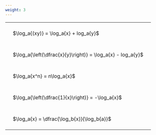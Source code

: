 ```yaml
---
weight: 3
---
```


<style type="text/css">
#T_73458 th.col_heading {
  text-align: left;
  font-size: 1em;
}
#T_73458 td {
  text-align: left;
  font-size: 1em;
  padding: 1.5em;
}
</style>
<table id="T_73458">
  <thead>
  </thead>
  <tbody>
    <tr>
      <td id="T_73458_row0_col0" class="data row0 col0" >$\log_a{(xy)} = \log_a{x} + log_a{y}$</td>
    </tr>
    <tr>
      <td id="T_73458_row1_col0" class="data row1 col0" >$\log_a{\left(\dfrac{x}{y}\right)} = \log_a{x} - log_a{y}$</td>
    </tr>
    <tr>
      <td id="T_73458_row2_col0" class="data row2 col0" >$\log_a{x^n} = n\log_a{x}$</td>
    </tr>
    <tr>
      <td id="T_73458_row3_col0" class="data row3 col0" >$\log_a{\left(\dfrac{1}{x}\right)} = -\log_a{x}$</td>
    </tr>
    <tr>
      <td id="T_73458_row4_col0" class="data row4 col0" >$\log_a{x} = \dfrac{\log_b{x}}{\log_b{a}}$</td>
    </tr>
  </tbody>
</table>

